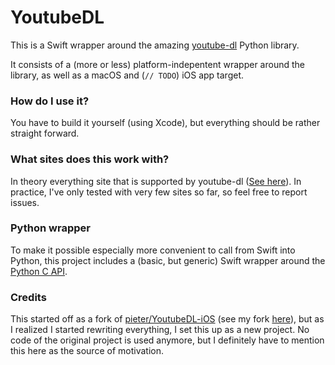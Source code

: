 # YoutubeDL

This is a Swift wrapper around the amazing
[youtube-dl](https://github.com/rg3/youtube-dl/) Python library.

It consists of a (more or less) platform-indepentent wrapper around the library,
as well as a macOS and (`// TODO`) iOS app target.

### How do I use it?
You have to build it yourself (using Xcode), but everything should be rather
straight forward.

### What sites does this work with?
In theory everything site that is supported by youtube-dl
([See here](https://rg3.github.io/youtube-dl/supportedsites.html)). In practice,
I've only tested with very few sites so far, so feel free to report issues.

### Python wrapper
To make it possible especially more convenient to call from Swift into Python,
this project includes a (basic, but generic) Swift wrapper around the
[Python C API](https://docs.python.org/2.7/c-api/).

### Credits
This started off as a fork of
[pieter/YoutubeDL-iOS](https://github.com/pieter/YoutubeDL-iOS)
(see my fork [here](https://github.com/0bmxa/YoutubeDL-iOS)), but as I realized
I started rewriting everything, I set this up as a new project.
No code of the original project is used anymore, but I definitely have to
mention this here as the source of motivation.
